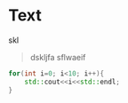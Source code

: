# Text

skl

> dskljfa
> sflwaeif

```cpp
for(int i=0; i<10; i++){
    std::cout<<i<<std::endl;
}
```